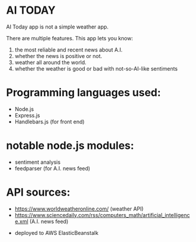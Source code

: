 # AI TODAY
AI Today app is not a simple weather app.

There are multiple features. This app lets you know:
1. the most reliable and recent news about A.I.
2. whether the news is positive or not.
3. weather all around the world.
4. whether the weather is good or bad with not-so-AI-like sentiments

# Programming languages used:
- Node.js
- Express.js
- Handlebars.js (for front end)

# notable node.js modules:
- sentiment analysis
- feedparser (for A.I. news feed)

# API sources:
- https://www.worldweatheronline.com/ (weather API)
- https://www.sciencedaily.com/rss/computers_math/artificial_intelligence.xml (A.I. news feed)

* deployed to AWS ElasticBeanstalk
